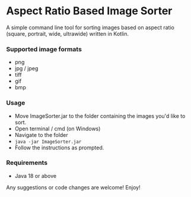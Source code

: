 # Aspect Ratio Based Image Sorter

A simple command line tool for sorting images based on aspect ratio (square, portrait, wide, ultrawide) written in Kotlin. 

### Supported image formats
- png
- jpg / jpeg
- tiff
- gif
- bmp

### Usage
- Move ImageSorter.jar to the folder containing the images you'd like to sort.
- Open terminal / cmd (on Windows)
- Navigate to the folder
- `java -jar ImageSorter.jar`
- Follow the instructions as prompted.

### Requirements
- Java 18 or above

Any suggestions or code changes are welcome!
Enjoy!
